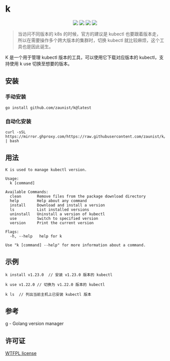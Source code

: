 # k

<p align="center">
<a title="Go Report Card" target="_blank" href="https://goreportcard.com/report/github.com/zaunist/k"><img src="https://goreportcard.com/badge/github.com/zaunist/k" /></a>
<a title="Doc for K" target="_blank" href="https://pkg.go.dev/github.com/zaunist/k"><img src="https://pkg.go.dev/badge/github.com/zaunist/k.svg" /></a>
<a title="Release" target="_blank" href="https://github.com/zaunist/k/releases"><img src="https://img.shields.io/github/v/release/zaunist/k.svg?color=161823&style=flat-square&logo=smartthings" /></a>
<a  title="License" target="_blank" href="https://github.com/zaunist/k/blob/main/LICENSE"><img src="https://img.shields.io/github/license/zaunist/k.svg?color=161823&style=flat-square&logo=smartthings"> </a>
</p>

> 当访问不同版本的 k8s 的时候，官方的建议是 kubectl 也要跟着版本走，所以在需要操作多个跨大版本的集群时，切换 kubectl 就比较麻烦，这个工具也是因此诞生。

K 是一个用于管理 kubectl 版本的工具，可以使用它下载对应版本的 kubectl，支持使用 k use 切换至想要的版本。

## 安装

### 手动安装

```
go install github.com/zaunist/k@latest
```

### 自动化安装

```shell
curl -sSL https://mirror.ghproxy.com/https://raw.githubusercontent.com/zaunist/k/main/install.sh | bash
```

## 用法

```
K is used to manage kubectl version.

Usage:
  k [command]

Available Commands:
  clean       Remove files from the package download directory
  help        Help about any command
  install     Download and install a version
  ls          List installed versions
  uninstall   Uninstall a version of kubectl
  use         Switch to specified version
  version     Print the current version

Flags:
  -h, --help   help for k

Use "k [command] --help" for more information about a command.

```

## 示例

```shell
k install v1.23.0  // 安装 v1.23.0 版本的 kubectl

k use v1.22.0 // 切换为 v1.22.0 版本的 kubectl

k ls  // 列出当前主机上已安装 kubectl 版本
```

## 参考

[g](https://github.com/voidint/g) - Golang version manager

## 许可证

[WTFPL license](http://www.wtfpl.net/about/)
